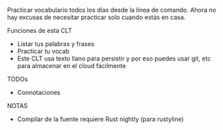 Practicar vocabulario todos los días desde la línea de comando.
Ahora no hay excusas de necesitar practicar solo cuando estás en casa.

Funciones de esta CLT
- Listar tus palabras y frases
- Practicar tu vocab
- Este CLT usa texto llano para persistir y por eso puedes usar git, 
  etc para almacenar en el cloud fácilmente

TODOs
- Connotaciones

NOTAS
- Compilar de la fuente requiere Rust nightly (para rustyline)
